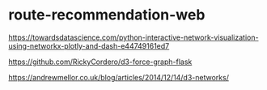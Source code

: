 # route-recommendation-web

https://towardsdatascience.com/python-interactive-network-visualization-using-networkx-plotly-and-dash-e44749161ed7

https://github.com/RickyCordero/d3-force-graph-flask

https://andrewmellor.co.uk/blog/articles/2014/12/14/d3-networks/
